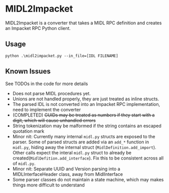# MIDL2Impacket
MIDL2Impacket is a converter that takes a MIDL RPC definition and creates an Impacket RPC Python client.

## Usage

`python .\midl2impacket.py --in_file=[IDL FILENAME]`


## Known Issues
See TODOs in the code for more details
* Does not parse MIDL procedures yet.
* Unions are not handled properly, they are just treated as inline structs.
* The parsed IDL is not converted into an Impacket RPC implementation, need to implement the converter
* (COMPLETED) ~~GUIDs may be treated as numbers if they start with a digit, which will cause unhandled errors~~
* String tokenization may be malformed if the string contains an escaped quotation mark
* Minor nit: Currently many internal `midl.py` structs are exposed to the parser. Some of parsed structs are added via an `add_*` function in `midl.py`, hiding away the internal struct (`MidlDefinition.add_import`). Other calls expect the interal `midl.py` struct to already be created(`MidlDefition.add_interface`). Fix this to be consistent across all of `midl.py`.
* Minor nit: Separate UUID and Version parsing into a MIDLInterfaceHeader class, away from MidlInterface
* Some parser classes do not maintain a state machine, which may makes things more difficult to understand
